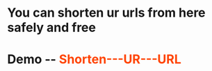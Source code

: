 # <span> You can shorten ur urls from here safely and free </span>
# <p> Demo  --   <a href='http://ecommerce2.atwebpages.com/' style='color:orangered; text-decoration:none;'>Shorten---UR---URL</a> </p>
